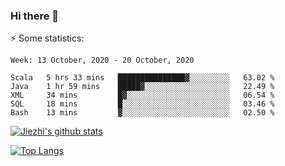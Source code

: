 ### Hi there 👋

⚡ Some statistics:

<!--START_SECTION:waka-->
```text
Week: 13 October, 2020 - 20 October, 2020

Scala   5 hrs 33 mins   ███████████████▓░░░░░░░░░   63.02 % 
Java    1 hr 59 mins    █████▓░░░░░░░░░░░░░░░░░░░   22.49 % 
XML     34 mins         █▓░░░░░░░░░░░░░░░░░░░░░░░   06.54 % 
SQL     18 mins         █░░░░░░░░░░░░░░░░░░░░░░░░   03.46 % 
Bash    13 mins         ▓░░░░░░░░░░░░░░░░░░░░░░░░   02.50 % 
```
<!--END_SECTION:waka-->

[![Jiezhi's github stats](https://github-readme-stats.vercel.app/api?username=Jiezhi&show_icons=true)](https://github.com/Jiezhi/github-readme-stats)

[![Top Langs](https://github-readme-stats.vercel.app/api/top-langs/?username=Jiezhi&hide=javascript,html)](https://github.com/Jiezhi/github-readme-stats)
<!--
**Jiezhi/Jiezhi** is a ✨ _special_ ✨ repository because its `README.md` (this file) appears on your GitHub profile.

Here are some ideas to get you started:

- 🔭 I’m currently working on ...
- 🌱 I’m currently learning ...
- 👯 I’m looking to collaborate on ...
- 🤔 I’m looking for help with ...
- 💬 Ask me about ...
- 📫 How to reach me: ...
- 😄 Pronouns: ...
- ⚡ Fun fact: ...
-->

